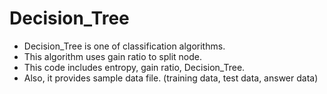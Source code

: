 # Decision_Tree
- Decision_Tree is one of classification algorithms.
- This algorithm uses gain ratio to split node.
- This code includes entropy, gain ratio, Decision_Tree.
- Also, it provides sample data file. (training data, test data, answer data)
